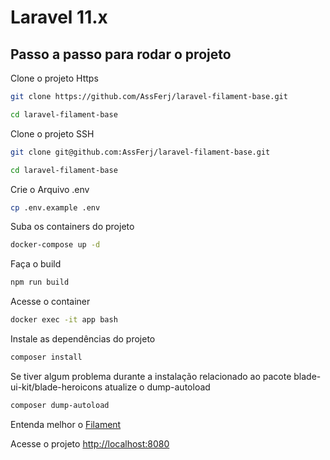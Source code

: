 # Laravel 11.x

## Passo a passo para rodar o projeto
Clone o projeto Https
```sh
git clone https://github.com/AssFerj/laravel-filament-base.git
```
```sh
cd laravel-filament-base
```

Clone o projeto SSH
```sh
git clone git@github.com:AssFerj/laravel-filament-base.git
```
```sh
cd laravel-filament-base
```

Crie o Arquivo .env
```sh
cp .env.example .env
```

Suba os containers do projeto
```sh
docker-compose up -d
```

Faça o build
```sh
npm run build
```

Acesse o container
```sh
docker exec -it app bash
```

Instale as dependências do projeto
```sh
composer install
```
Se tiver algum problema durante a instalação relacionado ao pacote blade-ui-kit/blade-heroicons atualize o dump-autoload
```sh
composer dump-autoload
```

Entenda melhor o [Filament](https://filamentphp.com/docs)

Acesse o projeto
[http://localhost:8080](http://localhost:8080)

